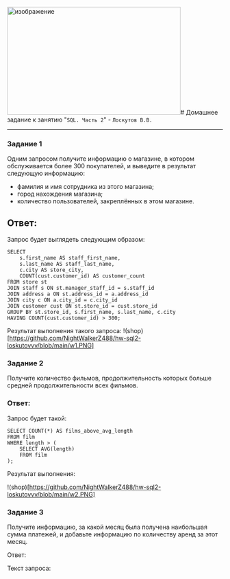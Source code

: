 <img width="405" height="251" alt="изображение" src="https://github.com/user-attachments/assets/fb4cf61f-360a-4f35-b06b-20330e289c6e" /># Домашнее задание к занятию "`SQL. Часть 2`" - `Лоскутов В.В.`

---
### Задание 1

Одним запросом получите информацию о магазине, в котором обслуживается более 300 покупателей, и выведите в результат следующую информацию: 
- фамилия и имя сотрудника из этого магазина;
- город нахождения магазина;
- количество пользователей, закреплённых в этом магазине.

## Ответ:

Запрос будет выглядеть следующим образом:
```
SELECT 
    s.first_name AS staff_first_name,
    s.last_name AS staff_last_name,
    c.city AS store_city,
    COUNT(cust.customer_id) AS customer_count
FROM store st
JOIN staff s ON st.manager_staff_id = s.staff_id
JOIN address a ON st.address_id = a.address_id
JOIN city c ON a.city_id = c.city_id
JOIN customer cust ON st.store_id = cust.store_id
GROUP BY st.store_id, s.first_name, s.last_name, c.city
HAVING COUNT(cust.customer_id) > 300;
```

Результат выполнения такого запроса:
!(shop)[https://github.com/NightWalkerZ488/hw-sql2-loskutovvv/blob/main/w1.PNG]

### Задание 2

Получите количество фильмов, продолжительность которых больше средней продолжительности всех фильмов.

### Ответ:

Запрос будет такой:

```
SELECT COUNT(*) AS films_above_avg_length
FROM film
WHERE length > (
    SELECT AVG(length)
    FROM film
);

```

Результат выполнения:

!(shop)[https://github.com/NightWalkerZ488/hw-sql2-loskutovvv/blob/main/w2.PNG]


### Задание 3

Получите информацию, за какой месяц была получена наибольшая сумма платежей, и добавьте информацию по количеству аренд за этот месяц.

Ответ:

Текст запроса:

```

```
